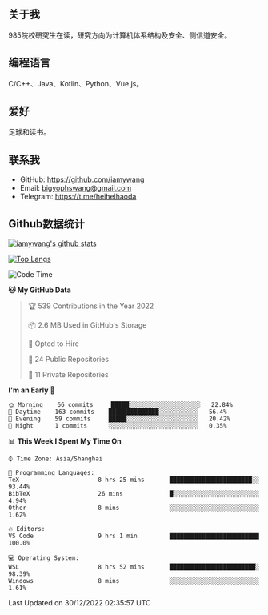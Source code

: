 ## 关于我

985院校研究生在读，研究方向为计算机体系结构及安全、侧信道安全。

## 编程语言

C/C++、Java、Kotlin、Python、Vue.js。

## 爱好

足球和读书。

## 联系我

- GitHub: https://github.com/iamywang
- Email: bigyophswang@gmail.com
- Telegram: https://t.me/heiheihaoda

## Github数据统计

[![iamywang's github stats](https://github-readme-stats.vercel.app/api?username=iamywang&count_private=true&show_icons=true)]()

[![Top Langs](https://github-readme-stats.vercel.app/api/top-langs/?username=iamywang&layout=compact)]()

<!--START_SECTION:waka-->
![Code Time](http://img.shields.io/badge/Code%20Time-652%20hrs%2056%20mins-blue)

**🐱 My GitHub Data** 

> 🏆 539 Contributions in the Year 2022
 > 
> 📦 2.6 MB Used in GitHub's Storage 
 > 
> 💼 Opted to Hire
 > 
> 📜 24 Public Repositories 
 > 
> 🔑 11 Private Repositories  
 > 
**I'm an Early 🐤** 

```text
🌞 Morning    66 commits     █████░░░░░░░░░░░░░░░░░░░░   22.84% 
🌆 Daytime    163 commits    ██████████████░░░░░░░░░░░   56.4% 
🌃 Evening    59 commits     █████░░░░░░░░░░░░░░░░░░░░   20.42% 
🌙 Night      1 commits      ░░░░░░░░░░░░░░░░░░░░░░░░░   0.35%

```


📊 **This Week I Spent My Time On** 

```text
⌚︎ Time Zone: Asia/Shanghai

💬 Programming Languages: 
TeX                      8 hrs 25 mins       ███████████████████████░░   93.44% 
BibTeX                   26 mins             █░░░░░░░░░░░░░░░░░░░░░░░░   4.94% 
Other                    8 mins              ░░░░░░░░░░░░░░░░░░░░░░░░░   1.62%

🔥 Editors: 
VS Code                  9 hrs 1 min         █████████████████████████   100.0%

💻 Operating System: 
WSL                      8 hrs 52 mins       ████████████████████████░   98.39% 
Windows                  8 mins              ░░░░░░░░░░░░░░░░░░░░░░░░░   1.61%

```


 Last Updated on 30/12/2022 02:35:57 UTC
<!--END_SECTION:waka-->
